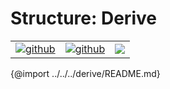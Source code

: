 # Structure: Derive

| | | |
|-|-|-|
[![github](https://img.shields.io/badge/github-source-blue.svg)](https://github.com/iotaledger/stronghold.rs/tree/dev/derive) | [![github](https://img.shields.io/badge/rust-docs-green.svg)](https://docs.rs/stronghold-communication)| [![](https://img.shields.io/crates/v/stronghold-derive.svg)](https://crates.io/crates/stronghold-derive)

{@import ../../../derive/README.md}
